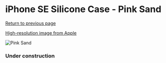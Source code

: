 # iPhone SE Silicone Case - Pink Sand

[Return to previous page](/iphone_7)

[High-resolution image from Apple](https://store.storeimages.cdn-apple.com/8756/as-images.apple.com/is/MXYK2?wid=4500&hei=4500&fmt=png)

<div style="width: 384px"><img src="/everypreview/MXYK2.png" alt="Pink Sand"></div>

### Under construction
